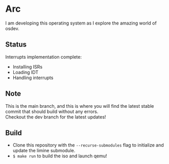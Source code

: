 # Arc
I am developing this operating system as I explore the amazing world of osdev.

## Status
Interrupts implementation complete:
- Installing ISRs
- Loading IDT
- Handling interrupts

## Note
This is the main branch, and this is where you will find the latest stable commit that should build without any errors.  
Checkout the dev branch for the latest updates!

## Build
- Clone this repository with the `--recurse-submodules` flag to initialize and update the limine submodule.
- `$ make run` to build the iso and launch qemu!
